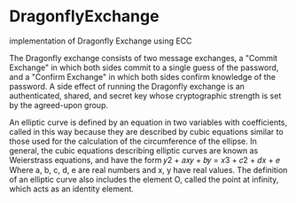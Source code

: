 # DragonflyExchange
implementation of Dragonfly Exchange using ECC

The Dragonfly exchange consists of two message exchanges, a "Commit Exchange" in which both sides commit to a single guess of the 
password, and a "Confirm Exchange" in which both sides confirm knowledge of the password.  A side effect of running the Dragonfly
exchange is an authenticated, shared, and secret key whose cryptographic strength is set by the agreed-upon group.

An elliptic curve is defined by an equation in two variables with coefficients, called in this way because they are described by cubic equations similar to those used for the calculation of the circumference of the ellipse.
In general, the cubic equations describing elliptic curves are known as Weierstrass equations, and have the form
𝑦2 + 𝑎𝑥𝑦 + 𝑏𝑦 = 𝑥3 + 𝑐2 + 𝑑𝑥 + 𝑒
Where a, b, c, d, e are real numbers and x, y have real values.
The definition of an elliptic curve also includes the element O, called the point at infinity, which acts as an identity element.
